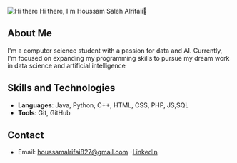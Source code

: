 ![Hi there](https://media.giphy.com/media/Wj7lNjMNDxSmc/giphy.gif)
Hi there, I'm Houssam Saleh Alrifaii👋

## About Me
I'm a computer science student with a passion for data and AI. Currently, I'm focused on expanding my programming skills to pursue my dream work in data science and artificial intelligence

## Skills and Technologies
- **Languages**: Java, Python, C++, HTML, CSS, PHP, JS,SQL
- **Tools**: Git, GitHub
## Contact
- Email: [houssamalrifai827@gmail.com](mailto:houssamalrifai827@gmail.com)
-[LinkedIn](https://www.linkedin.com/in/houssam-saleh-alrifaii-989792242/)
